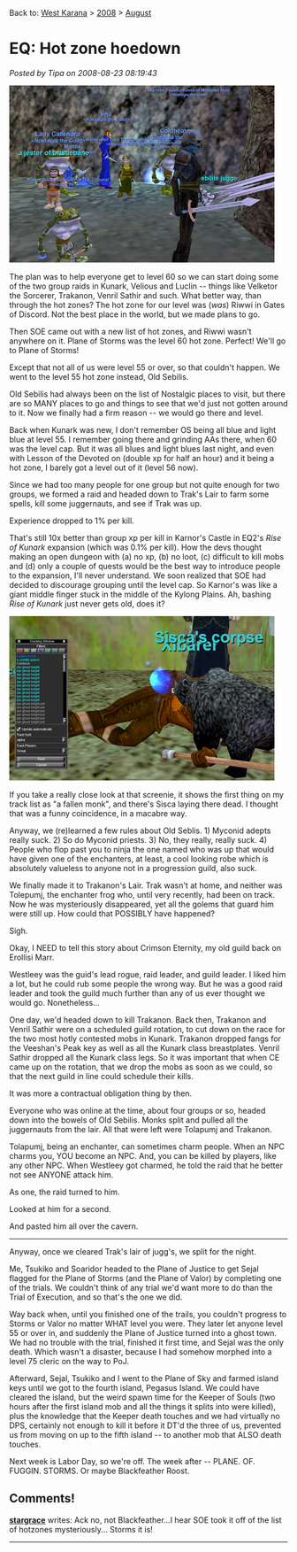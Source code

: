 Back to: [West Karana](/posts/westkarana.md) > [2008](/posts/2008/westkarana.md) > [August](./westkarana.md)
# EQ: Hot zone hoedown

*Posted by Tipa on 2008-08-23 08:19:43*

![](../../../uploads/2008/08/eqgame-2008-08-22-22-02-52-46.jpg "eqgame-2008-08-22-22-02-52-46")

The plan was to help everyone get to level 60 so we can start doing some of the two group raids in Kunark, Velious and Luclin -- things like Velketor the Sorcerer, Trakanon, Venril Sathir and such. What better way, than through the hot zones? The hot zone for our level was (*was*) Riwwi in Gates of Discord. Not the best place in the world, but we made plans to go.

Then SOE came out with a new list of hot zones, and Riwwi wasn't anywhere on it. Plane of Storms was the level 60 hot zone. Perfect! We'll go to Plane of Storms!

Except that not all of us were level 55 or over, so that couldn't happen. We went to the level 55 hot zone instead, Old Sebilis.

Old Sebilis had always been on the list of Nostalgic places to visit, but there are so MANY places to go and things to see that we'd just not gotten around to it. Now we finally had a firm reason -- we would go there and level.

Back when Kunark was new, I don't remember OS being all blue and light blue at level 55. I remember going there and grinding AAs there, when 60 was the level cap. But it was all blues and light blues last night, and even with Lesson of the Devoted on (double xp for half an hour) and it being a hot zone, I barely got a level out of it (level 56 now).

Since we had too many people for one group but not quite enough for two groups, we formed a raid and headed down to Trak's Lair to farm some spells, kill some juggernauts, and see if Trak was up.

Experience dropped to 1% per kill.

That's still 10x better than group xp per kill in Karnor's Castle in EQ2's *Rise of Kunark* expansion (which was 0.1% per kill). How the devs thought making an open dungeon with (a) no xp, (b) no loot, (c) difficult to kill mobs and (d) only a couple of quests would be the best way to introduce people to the expansion, I'll never understand. We soon realized that SOE had decided to discourage grouping until the level cap. So Karnor's was like a giant middle finger stuck in the middle of the Kylong Plains. Ah, bashing *Rise of Kunark* just never gets old, does it?

![](../../../uploads/2008/08/eqgame-2008-08-22-20-05-44-27.jpg "eqgame-2008-08-22-20-05-44-27")

If you take a really close look at that screenie, it shows the first thing on my track list as "a fallen monk", and there's Sisca laying there dead. I thought that was a funny coincidence, in a macabre way.

Anyway, we (re)learned a few rules about Old Seblis. 1) Myconid adepts really suck. 2) So do Myconid priests. 3) No, they really, really suck. 4) People who flop past you to ninja the one named who was up that would have given one of the enchanters, at least, a cool looking robe which is absolutely valueless to anyone not in a progression guild, also suck.

We finally made it to Trakanon's Lair. Trak wasn't at home, and neither was Tolepumj, the enchanter frog who, until very recently, had been on track. Now he was mysteriously disappeared, yet all the golems that guard him were still up. How could that POSSIBLY have happened?

Sigh.

Okay, I NEED to tell this story about Crimson Eternity, my old guild back on Erollisi Marr.

Westleey was the guid's lead rogue, raid leader, and guild leader. I liked him a lot, but he could rub some people the wrong way. But he was a good raid leader and took the guild much further than any of us ever thought we would go. Nonetheless...

One day, we'd headed down to kill Trakanon. Back then, Trakanon and Venril Sathir were on a scheduled guild rotation, to cut down on the race for the two most hotly contested mobs in Kunark. Trakanon dropped fangs for the Veeshan's Peak key as well as all the Kunark class breastplates. Venril Sathir dropped all the Kunark class legs. So it was important that when CE came up on the rotation, that we drop the mobs as soon as we could, so that the next guild in line could schedule their kills.

It was more a contractual obligation thing by then.

Everyone who was online at the time, about four groups or so, headed down into the bowels of Old Sebilis. Monks split and pulled all the juggernauts from the lair. All that were left were Tolapumj and Trakanon.

Tolapumj, being an enchanter, can sometimes charm people. When an NPC charms you, YOU become an NPC. And, you can be killed by players, like any other NPC. When Westleey got charmed, he told the raid that he better not see ANYONE attack him.

As one, the raid turned to him.

Looked at him for a second.

And pasted him all over the cavern.

---

Anyway, once we cleared Trak's lair of jugg's, we split for the night. 

Me, Tsukiko and Soaridor headed to the Plane of Justice to get Sejal flagged for the Plane of Storms (and the Plane of Valor) by completing one of the trials. We couldn't think of any trial we'd want more to do than the Trial of Execution, and so that's the one we did.

Way back when, until you finished one of the trails, you couldn't progress to Storms or Valor no matter WHAT level you were. They later let anyone level 55 or over in, and suddenly the Plane of Justice turned into a ghost town. We had no trouble with the trial, finished it first time, and Sejal was the only death. Which wasn't a disaster, because I had somehow morphed into a level 75 cleric on the way to PoJ.

Afterward, Sejal, Tsukiko and I went to the Plane of Sky and farmed island keys until we got to the fourth island, Pegasus Island. We could have cleared the island, but the weird spawn time for the Keeper of Souls (two hours after the first island mob and all the things it splits into were killed), plus the knowledge that the Keeper death touches and we had virtually no DPS, certainly not enough to kill it before it DT'd the three of us, prevented us from moving on up to the fifth island -- to another mob that ALSO death touches.

Next week is Labor Day, so we're off. The week after -- PLANE. OF. FUGGIN. STORMS. Or maybe Blackfeather Roost.

## Comments!

**[stargrace](http://mmoquests.com)** writes: Ack no, not Blackfeather...I hear SOE took it off of the list of hotzones mysteriously... Storms it is!

---

